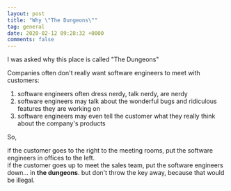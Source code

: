 ```yaml
---
layout: post
title: "Why \"The Dungeons\""
tag: general
date: 2020-02-12 09:28:32 +0000
comments: false
---
```


I was asked why this place is called "The Dungeons"

Companies often don't really want software engineers to meet with customers:

1. software engineers often dress nerdy, talk nerdy, are nerdy
2. software engineers may talk about the wonderful bugs and ridiculous features they are working on
3. software engineers may even tell the customer what they really think about the company's products  
   

So,

if the customer goes to the right to the meeting rooms, put the software engineers in offices to the left.  
if the customer goes up to meet the sales team, put the software engineers down... in **the dungeons**.
but don't throw the key away, because that would be illegal.
 
